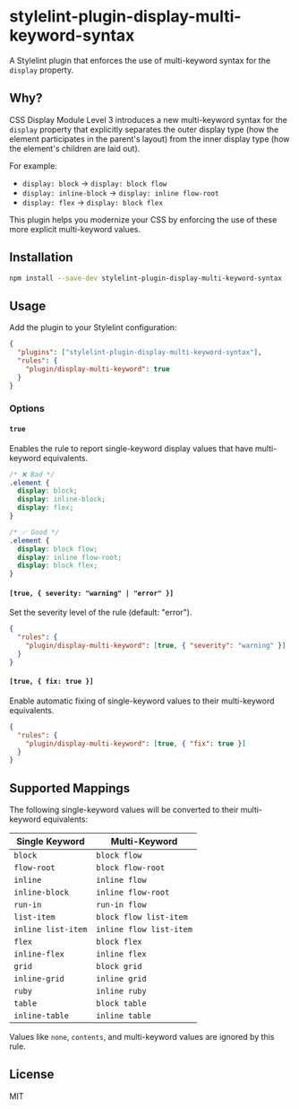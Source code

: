 # stylelint-plugin-display-multi-keyword-syntax

A Stylelint plugin that enforces the use of multi-keyword syntax for the `display` property.

## Why?

CSS Display Module Level 3 introduces a new multi-keyword syntax for the `display` property that explicitly separates the outer display type (how the element participates in the parent's layout) from the inner display type (how the element's children are laid out).

For example:
- `display: block` → `display: block flow`
- `display: inline-block` → `display: inline flow-root`
- `display: flex` → `display: block flex`

This plugin helps you modernize your CSS by enforcing the use of these more explicit multi-keyword values.

## Installation

```bash
npm install --save-dev stylelint-plugin-display-multi-keyword-syntax
```

## Usage

Add the plugin to your Stylelint configuration:

```json
{
  "plugins": ["stylelint-plugin-display-multi-keyword-syntax"],
  "rules": {
    "plugin/display-multi-keyword": true
  }
}
```

### Options

#### `true`

Enables the rule to report single-keyword display values that have multi-keyword equivalents.

```css
/* ❌ Bad */
.element {
  display: block;
  display: inline-block;
  display: flex;
}

/* ✅ Good */
.element {
  display: block flow;
  display: inline flow-root;
  display: block flex;
}
```

#### `[true, { severity: "warning" | "error" }]`

Set the severity level of the rule (default: "error").

```json
{
  "rules": {
    "plugin/display-multi-keyword": [true, { "severity": "warning" }]
  }
}
```

#### `[true, { fix: true }]`

Enable automatic fixing of single-keyword values to their multi-keyword equivalents.

```json
{
  "rules": {
    "plugin/display-multi-keyword": [true, { "fix": true }]
  }
}
```

## Supported Mappings

The following single-keyword values will be converted to their multi-keyword equivalents:

| Single Keyword | Multi-Keyword |
|----------------|---------------|
| `block` | `block flow` |
| `flow-root` | `block flow-root` |
| `inline` | `inline flow` |
| `inline-block` | `inline flow-root` |
| `run-in` | `run-in flow` |
| `list-item` | `block flow list-item` |
| `inline list-item` | `inline flow list-item` |
| `flex` | `block flex` |
| `inline-flex` | `inline flex` |
| `grid` | `block grid` |
| `inline-grid` | `inline grid` |
| `ruby` | `inline ruby` |
| `table` | `block table` |
| `inline-table` | `inline table` |

Values like `none`, `contents`, and multi-keyword values are ignored by this rule.

## License

MIT